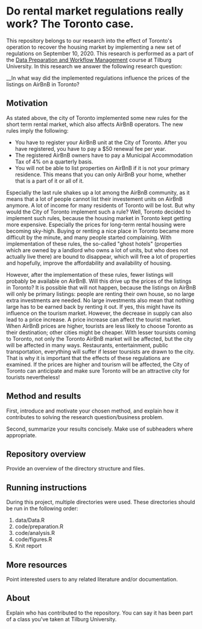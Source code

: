 # Do rental market regulations really work? The Toronto case.

This repository belongs to our research into the effect of Toronto's operation to recover the housing market by implementing a new set of regulations on September 10, 2020. This research is performed as a part of the [Data Preparation and Workflow Management](https://dprep.hannesdatta.com) course at Tilburg University. In this research we answer the following research question:

__In what way did the implemented regulations influence the prices of the listings on AirBnB in Toronto? 

## Motivation

As stated above, the city of Toronto implemented some new rules for the short term rental market, which also affects AirBnB operators. The new rules imply the following:
- You have to register your AirBnB unit at the City of Toronto. After you have registered, you have to pay a $50 renewal fee per year. 
- The registered AirBnB owners have to pay a Municipal Accommodation Tax of 4% on a quarterly basis. 
- You will not be able to list properties on AirBnB if it is not your primary residence. This means that you can only AirBnB your home, whether that is a part of it or all of it. 

Especially the last rule shakes up a lot among the AirBnB community, as it means that a lot of people cannot list their investement units on AirBnB anymore. A lot of income for many residents of Toronto will be lost. But why would the City of Toronto implement such a rule? Well, Toronto decided to implement such rules, because the housing market in Toronto kept getting more expensive. Especially the prices for long-term rental housing were becoming sky-high. Buying or renting a nice place in Toronto became more difficult by the minute, and many people started complaining.
With implementation of these rules, the so-called "ghost hotels" (properties which are owned by a landlord who owns a lot of units, but who does not actually live there) are bound to disappear, which will free a lot of properties and hopefully, improve the affordability and availability of housing. 

However, after the implementation of these rules, fewer listings will probably be available on AirBnB. Will this drive up the prices of the listings in Toronto? It is possible that will not happen, because the listings on AirBnB will only be primary listings: people are renting their own house, so no large extra investments are needed. No large investments also mean that nothing large has to be earned back by renting it out. If yes, this might have its influence on the tourism market. However, the decrease in supply can also lead to a price increase. A price increase can affect the tourist market. When AirBnB prices are higher, tourists are less likely to choose Toronto as their destination; other cities might be cheaper. With lesser toursists coming to Toronto, not only the Toronto AirBnB market will be affected, but the city will be affected in many ways. Restaurants, entertainment, public transportation, everything will suffer if lesser toursists are drawn to the city.
That is why it is important that the effects of these regulations are examined. If the prices are higher and tourism will be affected, the City of Toronto can anticipate and make sure Toronto will be an attractive city for tourists nevertheless!  

## Method and results

First, introduce and motivate your chosen method, and explain how it contributes to solving the research question/business problem.

Second, summarize your results concisely. Make use of subheaders where appropriate.

## Repository overview

Provide an overview of the directory structure and files.

## Running instructions

During this project, multiple directories were used. These directories should be run in the following order:

1. data/Data.R
2. code/preparation.R
3. code/analysis.R
4. code/figures.R
5. Knit report

## More resources

Point interested users to any related literature and/or documentation.

## About

Explain who has contributed to the repository. You can say it has been part of a class you've taken at Tilburg University.
